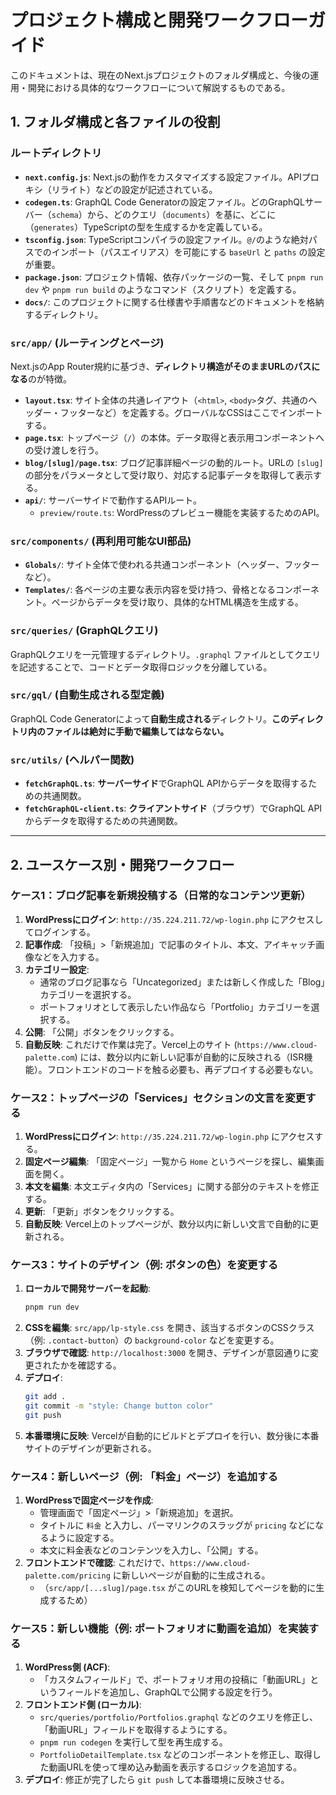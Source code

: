 # プロジェクト構成と開発ワークフローガイド

このドキュメントは、現在のNext.jsプロジェクトのフォルダ構成と、今後の運用・開発における具体的なワークフローについて解説するものである。

## 1. フォルダ構成と各ファイルの役割

### ルートディレクトリ
-   **`next.config.js`**: Next.jsの動作をカスタマイズする設定ファイル。APIプロキシ（リライト）などの設定が記述されている。
-   **`codegen.ts`**: GraphQL Code Generatorの設定ファイル。どのGraphQLサーバー（`schema`）から、どのクエリ（`documents`）を基に、どこに（`generates`）TypeScriptの型を生成するかを定義している。
-   **`tsconfig.json`**: TypeScriptコンパイラの設定ファイル。`@/`のような絶対パスでのインポート（パスエイリアス）を可能にする `baseUrl` と `paths` の設定が重要。
-   **`package.json`**: プロジェクト情報、依存パッケージの一覧、そして `pnpm run dev` や `pnpm run build` のようなコマンド（スクリプト）を定義する。
-   **`docs/`**: このプロジェクトに関する仕様書や手順書などのドキュメントを格納するディレクトリ。

### `src/app/` (ルーティングとページ)
Next.jsのApp Router規約に基づき、**ディレクトリ構造がそのままURLのパスになる**のが特徴。

-   **`layout.tsx`**: サイト全体の共通レイアウト（`<html>`, `<body>`タグ、共通のヘッダー・フッターなど）を定義する。グローバルなCSSはここでインポートする。
-   **`page.tsx`**: トップページ（`/`）の本体。データ取得と表示用コンポーネントへの受け渡しを行う。
-   **`blog/[slug]/page.tsx`**: ブログ記事詳細ページの動的ルート。URLの `[slug]` の部分をパラメータとして受け取り、対応する記事データを取得して表示する。
-   **`api/`**: サーバーサイドで動作するAPIルート。
    -   `preview/route.ts`: WordPressのプレビュー機能を実装するためのAPI。

### `src/components/` (再利用可能なUI部品)
-   **`Globals/`**: サイト全体で使われる共通コンポーネント（ヘッダー、フッターなど）。
-   **`Templates/`**: 各ページの主要な表示内容を受け持つ、骨格となるコンポーネント。ページからデータを受け取り、具体的なHTML構造を生成する。

### `src/queries/` (GraphQLクエリ)
GraphQLクエリを一元管理するディレクトリ。`.graphql` ファイルとしてクエリを記述することで、コードとデータ取得ロジックを分離している。

### `src/gql/` (自動生成される型定義)
GraphQL Code Generatorによって**自動生成される**ディレクトリ。**このディレクトリ内のファイルは絶対に手動で編集してはならない。**

### `src/utils/` (ヘルパー関数)
-   **`fetchGraphQL.ts`**: **サーバーサイド**でGraphQL APIからデータを取得するための共通関数。
-   **`fetchGraphQL-client.ts`**: **クライアントサイド**（ブラウザ）でGraphQL APIからデータを取得するための共通関数。

---

## 2. ユースケース別・開発ワークフロー

### ケース1：ブログ記事を新規投稿する（日常的なコンテンツ更新）

1.  **WordPressにログイン**: `http://35.224.211.72/wp-login.php` にアクセスしてログインする。
2.  **記事作成**: 「投稿」>「新規追加」で記事のタイトル、本文、アイキャッチ画像などを入力する。
3.  **カテゴリー設定**:
    -   通常のブログ記事なら「Uncategorized」または新しく作成した「Blog」カテゴリーを選択する。
    -   ポートフォリオとして表示したい作品なら「Portfolio」カテゴリーを選択する。
4.  **公開**: 「公開」ボタンをクリックする。
5.  **自動反映**: これだけで作業は完了。Vercel上のサイト (`https://www.cloud-palette.com`) には、数分以内に新しい記事が自動的に反映される（ISR機能）。フロントエンドのコードを触る必要も、再デプロイする必要もない。

### ケース2：トップページの「Services」セクションの文言を変更する

1.  **WordPressにログイン**: `http://35.224.211.72/wp-login.php` にアクセスする。
2.  **固定ページ編集**: 「固定ページ」一覧から `Home` というページを探し、編集画面を開く。
3.  **本文を編集**: 本文エディタ内の「Services」に関する部分のテキストを修正する。
4.  **更新**: 「更新」ボタンをクリックする。
5.  **自動反映**: Vercel上のトップページが、数分以内に新しい文言で自動的に更新される。

### ケース3：サイトのデザイン（例: ボタンの色）を変更する

1.  **ローカルで開発サーバーを起動**:
    ```bash
    pnpm run dev
    ```
2.  **CSSを編集**: `src/app/lp-style.css` を開き、該当するボタンのCSSクラス（例: `.contact-button`）の `background-color` などを変更する。
3.  **ブラウザで確認**: `http://localhost:3000` を開き、デザインが意図通りに変更されたかを確認する。
4.  **デプロイ**:
    ```bash
    git add .
    git commit -m "style: Change button color"
    git push
    ```
5.  **本番環境に反映**: Vercelが自動的にビルドとデプロイを行い、数分後に本番サイトのデザインが更新される。

### ケース4：新しいページ（例: 「料金」ページ）を追加する

1.  **WordPressで固定ページを作成**:
    -   管理画面で「固定ページ」>「新規追加」を選択。
    -   タイトルに `料金` と入力し、パーマリンクのスラッグが `pricing` などになるように設定する。
    -   本文に料金表などのコンテンツを入力し、「公開」する。
2.  **フロントエンドで確認**: これだけで、`https://www.cloud-palette.com/pricing` に新しいページが自動的に生成される。
    -   （`src/app/[...slug]/page.tsx` がこのURLを検知してページを動的に生成するため）

### ケース5：新しい機能（例: ポートフォリオに動画を追加）を実装する

1.  **WordPress側 (ACF)**:
    -   「カスタムフィールド」で、ポートフォリオ用の投稿に「動画URL」というフィールドを追加し、GraphQLで公開する設定を行う。
2.  **フロントエンド側 (ローカル)**:
    -   `src/queries/portfolio/Portfolios.graphql` などのクエリを修正し、「動画URL」フィールドを取得するようにする。
    -   `pnpm run codegen` を実行して型を再生成する。
    -   `PortfolioDetailTemplate.tsx` などのコンポーネントを修正し、取得した動画URLを使って埋め込み動画を表示するロジックを追加する。
3.  **デプロイ**: 修正が完了したら `git push` して本番環境に反映させる。